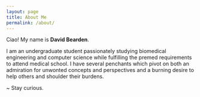 ```yaml
---
layout: page
title: About Me
permalink: /about/
---
```

Ciao! My name is **David Bearden**.  

I am an undergraduate student passionately studying biomedical engineering and computer science while fulfilling the premed requirements to attend medical school. I have several penchants which pivot on both an admiration for unwonted concepts and perspectives and a burning desire to help others and shoulder their burdens. 

~ Stay curious.
